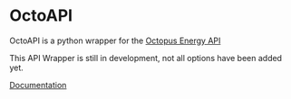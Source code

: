 # OctoAPI

OctoAPI is a python wrapper for the [Octopus Energy API](https://developer.octopus.energy/docs/api/)

This API Wrapper is still in development, not all options have been added yet. 

[Documentation](http://docs.totaldebug.uk/OctoAPI/)
